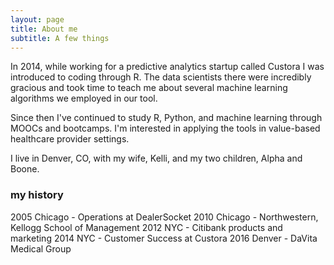 ```yaml
---
layout: page
title: About me
subtitle: A few things
---
```


In 2014, while working for a predictive analytics startup called Custora I was introduced to coding through R. The data scientists there were incredibly gracious and took time to teach me about several machine learning algorithms we employed in our tool.

Since then I've continued to study R, Python, and machine learning through MOOCs and bootcamps. I'm interested in applying the tools in value-based healthcare provider settings.

I live in Denver, CO, with my wife, Kelli, and my two children, Alpha and Boone.

### my history

2005  Chicago - Operations at DealerSocket
2010  Chicago - Northwestern, Kellogg School of Management
2012  NYC - Citibank products and marketing
2014  NYC - Customer Success at Custora
2016  Denver - DaVita Medical Group
